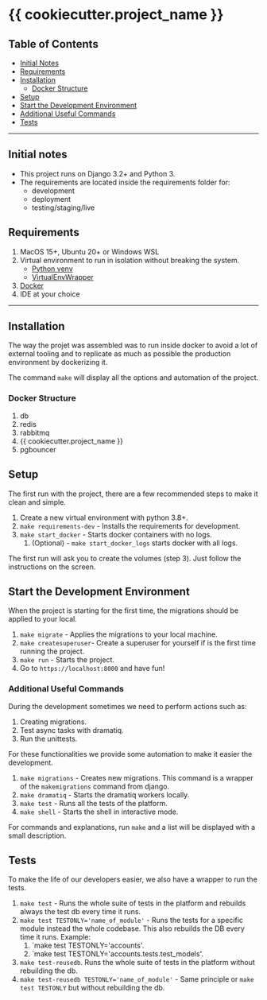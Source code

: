 # {{ cookiecutter.project_name }}

## Table of Contents

- [Initial Notes](#initial-notes)
- [Requirements](#requirements)
- [Installation](#installation)
  - [Docker Structure](#docker-structure)
- [Setup](#setup)
- [Start the Development Environment](#start-the-development-environment)
- [Additional Useful Commands](#additional-useful-commands)
- [Tests](#tests)

---

## Initial notes

- This project runs on Django 3.2+ and Python 3.
- The requirements are located inside the requirements folder for:
  - development
  - deployment
  - testing/staging/live

## Requirements

  1. MacOS 15+, Ubuntu 20+ or Windows WSL
  2. Virtual environment to run in isolation without breaking the system.
      - [Python venv](https://docs.python.org/3/library/venv.html)
      - [VirtualEnvWrapper](https://virtualenvwrapper.readthedocs.io/en/latest/)
  3. [Docker](https://docs.docker.com/get-docker/)
  4. IDE at your choice

---

## Installation

The way the projet was assembled was to run inside docker to avoid a lot of external tooling and to
replicate as much as possible the production environment by dockerizing it.

The command `make` will display all the options and automation of the project.

### Docker Structure

  1. db
  2. redis
  3. rabbitmq
  4. {{ cookiecutter.project_name }}
  5. pgbouncer

## Setup

The first run with the project, there are a few recommended steps to make it clean and simple.

  1. Create a new virtual environment with python 3.8+.
  2. `make requirements-dev` - Installs the requirements for development.
  3. `make start_docker` - Starts docker containers with no logs.
      1. (Optional) - `make start_docker_logs` starts docker with all logs.

The first run will ask you to create the volumes (step 3). Just follow the instructions on the screen.

## Start the Development Environment

When the project is starting for the first time, the migrations should be applied to your local.

  1. `make migrate` - Applies the migrations to your local machine.
  2. `make createsuperuser`- Create a superuser for yourself if is the first time running the project.
  3. `make run` - Starts the project.
  4. Go to `https://localhost:8000` and have fun!

### Additional Useful Commands

During the development sometimes we need to perform actions such as:

  1. Creating migrations.
  2. Test async tasks with dramatiq.
  3. Run the unittests.

For these functionalities we provide some automation to make it easier the development.

  1. `make migrations` - Creates new migrations. This command is a wrapper of the `makemigrations`
  command from django.
  2. `make dramatiq` - Starts the dramatiq workers locally.
  3. `make test` - Runs all the tests of the platform.
  4. `make shell` - Starts the shell in interactive mode.

For commands and explanations, run `make` and a list will be displayed with a small description.

## Tests

To make the life of our developers easier, we also have a wrapper to run the tests.

  1. `make test` - Runs the whole suite of tests in the platform and rebuilds always the test
  db every time it runs.
  2. `make test TESTONLY='name_of_module'` - Runs the tests for a specific module instead the
  whole codebase. This also rebuilds the DB every time it runs. Example:
      1. `make test TESTONLY='accounts'.
      2. `make test TESTONLY='accounts.tests.test_models'.
  3. `make test-reusedb`. Runs the whole suite of tests in the platform without rebuilding the db.
  4. `make test-reusedb TESTONLY='name_of_module'` -
  Same principle or `make test TESTONLY` but without rebuilding the db.
